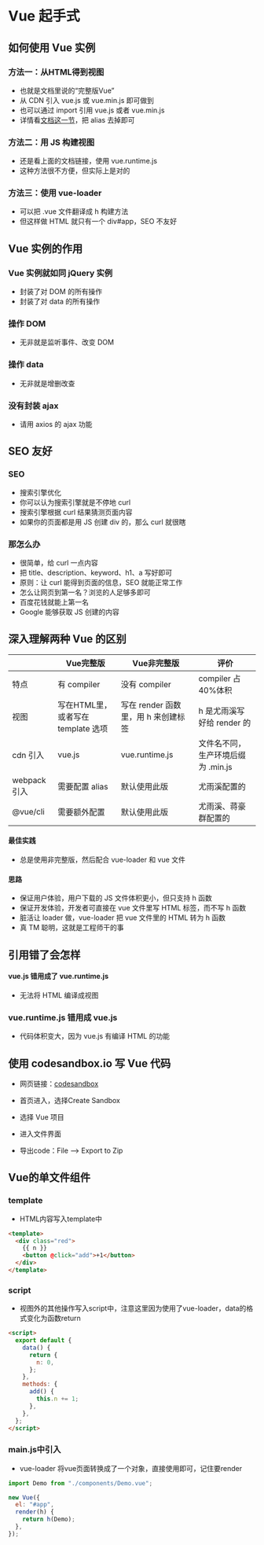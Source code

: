 # Vue  起手式

## 如何使用 Vue 实例

### 方法一：从HTML得到视图

* 也就是文档里说的“完整版Vue”
* 从 CDN 引入 vue.js 或 vue.min.js 即可做到
* 也可以通过 import 引用 vue.js 或者 vue.min.js
* 详情看[文档这一节](https://cn.vuejs.org/v2/guide/installation.html#CDN)，把 alias 去掉即可

### 方法二：用 JS 构建视图

* 还是看上面的文档链接，使用 vue.runtime.js
* 这种方法很不方便，但实际上是对的

### 方法三：使用 vue-loader

* 可以把 .vue 文件翻译成 h 构建方法
* 但这样做 HTML 就只有一个 div#app，SEO 不友好

## Vue 实例的作用

### Vue 实例就如同 jQuery 实例

* 封装了对 DOM 的所有操作
* 封装了对 data 的所有操作

### 操作 DOM

* 无非就是监听事件、改变 DOM

### 操作 data

* 无非就是增删改查

### 没有封装 ajax

* 请用 axios 的 ajax 功能

## SEO 友好

### SEO

* 搜索引擎优化
* 你可以认为搜索引擎就是不停地 curl
* 搜索引擎根据 curl 结果猜测页面内容
* 如果你的页面都是用 JS 创建 div 的，那么 curl 就很瞎

### 那怎么办

* 很简单，给 curl 一点内容
* 把 title、description、keyword、h1、a 写好即可
* 原则：让 curl 能得到页面的信息，SEO 就能正常工作
* 怎么让网页到第一名？浏览的人足够多即可
* 百度花钱就能上第一名
* Google 能够获取 JS 创建的内容

## 深入理解两种 Vue 的区别

|              | Vue完整版                          | Vue非完整版                         | 评价                               |
| ------------ | ---------------------------------- | ----------------------------------- | ---------------------------------- |
| 特点         | 有 compiler                        | 没有 compiler                       | compiler 占40%体积                 |
| 视图         | 写在HTML里，或者写在 template 选项 | 写在 render 函数里，用 h 来创建标签 | h 是尤雨溪写好给 render 的         |
| cdn 引入     | vue.js                             | vue.runtime.js                      | 文件名不同，生产环境后缀为 .min.js |
| webpack 引入 | 需要配置 alias                     | 默认使用此版                        | 尤雨溪配置的                       |
| @vue/cli     | 需要额外配置                       | 默认使用此版                        | 尤雨溪、蒋豪群配置的               |

#### 最佳实践

* 总是使用非完整版，然后配合 vue-loader 和 vue 文件

#### 思路

* 保证用户体验，用户下载的 JS 文件体积更小，但只支持 h 函数
* 保证开发体验，开发者可直接在 vue 文件里写 HTML 标签，而不写 h 函数
* 脏活让 loader 做，vue-loader 把 vue 文件里的 HTML 转为 h 函数
* 真 TM 聪明，这就是工程师干的事

## 引用错了会怎样

#### vue.js 错用成了 vue.runtime.js

* 无法将 HTML 编译成视图

### vue.runtime.js 错用成 vue.js

* 代码体积变大，因为 vue.js 有编译 HTML 的功能

## 使用 codesandbox.io 写 Vue 代码

* 网页链接：[codesandbox](https://codesandbox.io/) 

* 首页进入，选择Create Sandbox
* 选择 Vue 项目
* 进入文件界面
* 导出code：File --> Export to Zip

##  Vue的单文件组件

### template

- HTML内容写入template中

```html
<template>
  <div class="red">
    {{ n }}
    <button @click="add">+1</button>
  </div>
</template>
```

###  script

- 视图外的其他操作写入script中，注意这里因为使用了vue-loader，data的格式变化为函数return

```html
<script>
  export default {
    data() {
      return {
        n: 0,
      };
    },
    methods: {
      add() {
        this.n += 1;
      },
    },
  };
</script>
```

### main.js中引入

- vue-loader 将vue页面转换成了一个对象，直接使用即可，记住要render

```js
import Demo from "./components/Demo.vue";

new Vue({
  el: "#app",
  render(h) {
    return h(Demo);
  },
});
```








